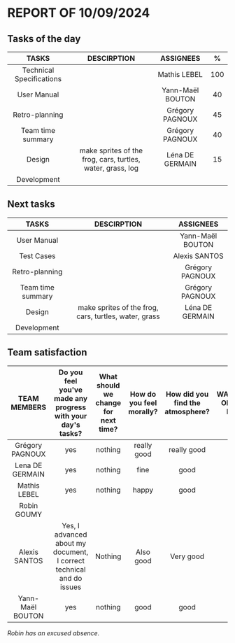 # REPORT OF 10/09/2024

## Tasks of the day

| TASKS | DESCIRPTION | ASSIGNEES | % |
| :-: | :-: | :-: | :-: |
| Technical Specifications |  | Mathis LEBEL | 100 |
| User Manual |  | Yann-Maël BOUTON | 40 |
| Retro-planning |  | Grégory PAGNOUX | 45 |
| Team time summary |  | Grégory PAGNOUX | 40 |
| Design | make sprites of the frog, cars, turtles, water, grass, log | Léna DE GERMAIN | 15 |
| Development |  |  |  |

## Next tasks

| TASKS | DESCIRPTION | ASSIGNEES |
| :-: | :-: | :-: |
| User Manual |  | Yann-Maël BOUTON |
| Test Cases |  | Alexis SANTOS |
| Retro-planning |  | Grégory PAGNOUX |
| Team time summary |  | Grégory PAGNOUX |
| Design | make sprites of the frog, cars, turtles, water, grass | Léna DE GERMAIN |
| Development |  |  |

## Team satisfaction

| TEAM MEMBERS | Do you feel you've made any progress with your day's tasks? | What should we change for next time? | How do you feel morally? | How did you find the atmosphere? | WARNING OF THE DAY | TOTAL WARNINGS |
| :-: | :-: | :-: | :-: | :-: | :-: | :-: |
| Grégory PAGNOUX | yes | nothing | really good | really good | 0 | 0 |
| Lena DE GERMAIN | yes | nothing | fine | good | 0 | 0 |
| Mathis LEBEL | yes | nothing | happy | good | 0 | 0 |
| Robin GOUMY |  |  |  |  | 0 | 0 |
| Alexis SANTOS | Yes, I advanced about my document, I correct technical and do issues | Nothing | Also good | Very good | 0 | 0 |
| Yann-Maël BOUTON | yes | nothing | good | good | 0 | 0 |

*Robin has an excused absence.*
